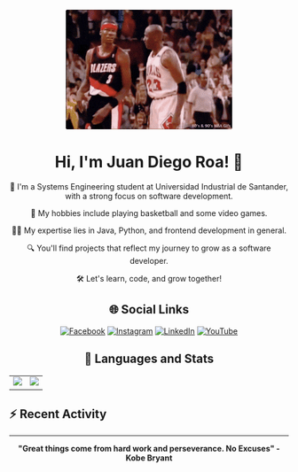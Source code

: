 <p align="center">
    <img src="https://raw.githubusercontent.com/JuanRoa785/JuanRoa785/main/mj-shrug.gif" alt="MJ Shrug"/>
</p>

<h1 align="center">Hi, I'm Juan Diego Roa! 👋</h1>

<p align="center">
    🌟 I'm a Systems Engineering student at Universidad Industrial de Santander, with a strong focus on software development.
</p>

<p align="center">
    🏀 My hobbies include playing basketball and some video games.
</p>

<p align="center">
    🧑‍💻 My expertise lies in Java, Python, and frontend development in general.
</p>

<p align="center">
    🔍 You'll find projects that reflect my journey to grow as a software developer.
</p>

<p align="center">
    🛠️ Let's learn, code, and grow together!
</p>

<h2 align="center">🌐 Social Links</h2>

<div align="center">
    
[![Facebook](https://img.shields.io/badge/Facebook-%231877F2.svg?style=for-the-badge&logo=Facebook&logoColor=white)][facebook]
[![Instagram](https://img.shields.io/badge/Instagram-%23E4405F.svg?style=for-the-badge&logo=Instagram&logoColor=white)][instagram]
[![LinkedIn](https://img.shields.io/badge/linkedin-%230077B5.svg?style=for-the-badge&logo=linkedin&logoColor=white)][linkedin]
[![YouTube](https://img.shields.io/badge/YouTube-%23FF0000.svg?style=for-the-badge&logo=YouTube&logoColor=white)][youtube]
</div>

<h2 align="center">🚀 Languages and Stats</h2>

<table align="center">
  <tr>
    <td>
      <a href="https://github.com/JuanRoa785">
        <img height=200 src="https://github-readme-stats.vercel.app/api?username=JuanRoa785&show_icons=true&hide_border=true&theme=dark&hide=issues" />
      </a>
    </td>
    <td>
      <a href="https://github.com/JuanRoa785">
        <img height=200 src="https://github-readme-stats.vercel.app/api/top-langs?username=JuanRoa785&layout=compact&langs_count=8&hide_border=true&card_width=320&theme=dark" /> 
      </a>
    </td>
  </tr>
</table>

## :zap: Recent Activity
<!--RECENT_ACTIVITY:start-->
<!--RECENT_ACTIVITY:end-->

<!--RECENT_ACTIVITY:last_update-->
<!--RECENT_ACTIVITY:last_update_end-->

---

<p align="center">
    <b>"Great things come from hard work and perseverance. No Excuses" - Kobe Bryant</b>
</p>

[facebook]:  https://www.facebook.com/juandiego.roaporras/
[linkedin]:  https://www.linkedin.com/in/jdroap/
[instagram]: https://www.instagram.com/juanroa785/
[youtube]: https://www.youtube.com/@juanroa36/
